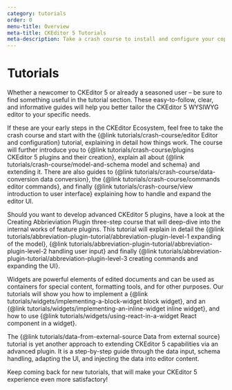 ```yaml
---
category: tutorials
order: 0
menu-title: Overview
meta-title: CKEditor 5 Tutorials
meta-description: Take a crash course to install and configure your copy of CKEditor 5 or deep-dive into the internal works of the editor ecosystem to create new features, adapt and tailor the system to you needs!
---
```


# Tutorials

Whether a newcomer to CKEditor&nbsp;5 or already a seasoned user &ndash; be sure to find something useful in the tutorial section. These easy-to-follow, clear, and informative guides will help you better tailor the CKEditor 5 WYSIWYG editor to your specific needs.

If these are your early steps in the CKEditor Ecosystem, feel free to take the crash course and start with the {@link tutorials/crash-course/editor Editor and configuration} tutorial, explaining in detail how things work. The course will further introduce you to {@link tutorials/crash-course/plugins CKEditor&nbsp;5 plugins and their creation}, explain all about {@link tutorials/crash-course/model-and-schema model and schema} and extending it. There are also guides to {@link tutorials/crash-course/data-conversion data conversion}, the {@link tutorials/crash-course/commands editor commands}, and finally {@link tutorials/crash-course/view introduction to user interface} explaining how to handle and expand the editor UI.

Should you want to develop advanced CKEditor&nbsp;5 plugins, have a look at the Creating Abbrieviation Plugin three-step course that will deep-dive into the internal works of feature plugins. This tutorial will explain in detail the {@link tutorials/abbreviation-plugin-tutorial/abbreviation-plugin-level-1 expanding of the model}, {@link tutorials/abbreviation-plugin-tutorial/abbreviation-plugin-level-2 handling user input} and finally {@link tutorials/abbreviation-plugin-tutorial/abbreviation-plugin-level-3 creating commands and expanding the UI}.

Widgets are powerful elements of edited documents and can be used as containers for special content, formatting tools, and for other purposes. Our tutorials will show you how to implement a {@link tutorials/widgets/implementing-a-block-widget block widget}, and an {@link tutorials/widgets/implementing-an-inline-widget inline widget}, and how to use {@link tutorials/widgets/using-react-in-a-widget React component in a widget}.

The {@link tutorials/data-from-external-source Data from external source} tutorial is yet another approach to extending CKEditor&nbsp;5 capabilities via an advanced plugin. It is a step-by-step guide through the data input, schema handling, adapting the UI, and injecting the data into editor content.

Keep coming back for new tutorials, that will make your CKEditor&nbsp;5 experience even more satisfactory!
